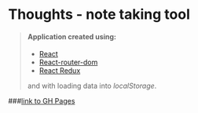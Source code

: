 # **Thoughts** - note taking tool


> #### Application created using:
> 
> - [React](https://reactjs.org/)
> - [React-router-dom](https://reactrouter.com/en/main)
> - [React Redux](https://react-redux.js.org/)
> 
> and with loading data into *localStorage*.

###[link to GH Pages](http://miaraylight.github.io/notebook)